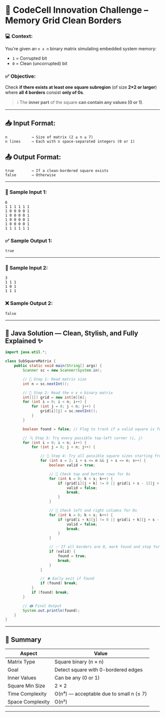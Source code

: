 # 🧠 CodeCell Innovation Challenge – Memory Grid Clean Borders

### 💻 Context:

You're given an `n x n` binary matrix simulating embedded system memory:

* `1` = Corrupted bit
* `0` = Clean (uncorrupted) bit

### ✅ Objective:

Check **if there exists at least one square subregion** (of size **2×2 or larger**) where **all 4 borders** consist **only of 0s**.

> ℹ️ The **inner part** of the square **can contain any values (0 or 1)**.

---

## 📥 Input Format:

```
n           → Size of matrix (2 ≤ n ≤ 7)  
n lines     → Each with n space-separated integers (0 or 1)
```

## 📤 Output Format:

```
true        → If a clean-bordered square exists  
false       → Otherwise
```

---

### 🧪 Sample Input 1:

```
6
1 1 1 1 1 1
1 0 0 0 0 1
1 0 0 0 0 1
1 0 0 0 0 1
1 0 0 0 0 1
1 1 1 1 1 1
```

### ✅ Sample Output 1:

```
true
```

---

### 🧪 Sample Input 2:

```
3
1 1 1
1 0 1
1 1 1
```

### ❌ Sample Output 2:

```
false
```

---

## 🧠 Java Solution — Clean, Stylish, and Fully Explained ✨

```java
import java.util.*;

class SubSquareMatrix {
    public static void main(String[] args) {
        Scanner sc = new Scanner(System.in);

        // 📌 Step 1: Read matrix size
        int n = sc.nextInt();

        // 📌 Step 2: Read the n x n binary matrix
        int[][] grid = new int[n][n];
        for (int i = 0; i < n; i++) {
            for (int j = 0; j < n; j++) {
                grid[i][j] = sc.nextInt();
            }
        }

        boolean found = false; // Flag to track if a valid square is found

        // 🔍 Step 3: Try every possible top-left corner (i, j)
        for (int i = 0; i < n; i++) {
            for (int j = 0; j < n; j++) {

                // 📐 Step 4: Try all possible square sizes starting from 2x2
                for (int s = 2; i + s <= n && j + s <= n; s++) {
                    boolean valid = true;

                    // 🔎 Check top and bottom rows for 0s
                    for (int k = 0; k < s; k++) {
                        if (grid[i][j + k] != 0 || grid[i + s - 1][j + k] != 0) {
                            valid = false;
                            break;
                        }
                    }

                    // 🔎 Check left and right columns for 0s
                    for (int k = 0; k < s; k++) {
                        if (grid[i + k][j] != 0 || grid[i + k][j + s - 1] != 0) {
                            valid = false;
                            break;
                        }
                    }

                    // ✅ If all borders are 0, mark found and stop further checking
                    if (valid) {
                        found = true;
                        break;
                    }
                }

                // ⏹️ Early exit if found
                if (found) break;
            }
            if (found) break;
        }

        // 🖨️ Final Output
        System.out.println(found);
    }
}
```

---

## 📌 Summary

| Aspect           | Value                                   |
| ---------------- | --------------------------------------- |
| Matrix Type      | Square binary (n × n)                   |
| Goal             | Detect square with 0-bordered edges     |
| Inner Values     | Can be any (0 or 1)                     |
| Square Min Size  | 2 × 2                                   |
| Time Complexity  | O(n⁴) — acceptable due to small n (≤ 7) |
| Space Complexity | O(n²)                                   |

---
